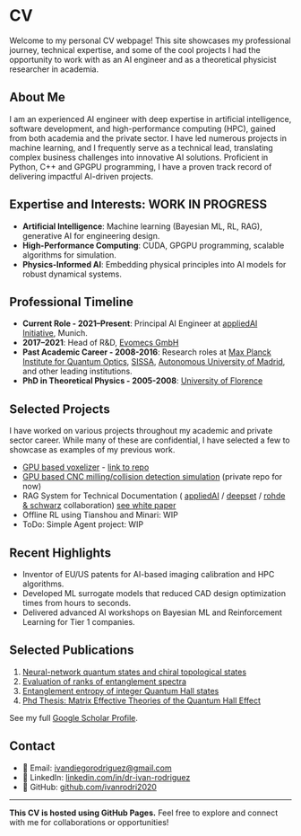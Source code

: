 # CV

Welcome to my personal CV webpage! This site showcases my professional journey, technical expertise, and 
some of the cool projects I had the opportunity to work with as an AI engineer and as a theoretical physicist researcher
in academia. 

## About Me

I am an experienced AI engineer with deep expertise in artificial intelligence, software development,
and high-performance computing (HPC), gained from both academia and the private sector. I have led
numerous projects in machine learning, and I frequently serve as a technical lead, translating complex
business challenges into innovative AI solutions. Proficient in Python, C++ and GPGPU programming,
I have a proven track record of delivering impactful AI-driven projects.

## Expertise and Interests: WORK IN PROGRESS
- **Artificial Intelligence**: Machine learning (Bayesian ML, RL, RAG), generative AI for engineering design.
- **High-Performance Computing**: CUDA, GPGPU programming, scalable algorithms for simulation.
- **Physics-Informed AI**: Embedding physical principles into AI models for robust dynamical systems.

## Professional Timeline

- **Current Role - 2021–Present**: Principal AI Engineer at [appliedAI Initiative](https://www.appliedai.de/en/), Munich.
- **2017–2021**: Head of R&D, [Evomecs GmbH](https://www.evomecs.com/en) 
- **Past Academic Career - 2008-2016**: Research roles at [Max Planck Institute for Quantum Optics](https://www.mpq.mpg.de/en), 
  [SISSA](https://www.sissa.it/about), [Autonomous University of Madrid](https://www.uam.es/FisicaTeorica/Home.htm?language=en]), 
  and other leading institutions.
- **PhD in Theoretical Physics - 2005-2008**: [University of Florence](https://www.fisica.unifi.it/changelang-eng.html) 


## Selected Projects

I have worked on various projects throughout my academic and private sector career. While many of these are confidential, 
I have selected a few to showcase as examples of my previous work.

- <a href="/ivan-homepage/projects/project_gpu_voxelization">GPU based voxelizer</a> - [link to repo](...)
- <a href="/ivan-homepage/projects/project_cnc_gpu_simul">GPU based CNC milling/collision detection simulation</a>
   (private repo for now) 
- RAG System for Technical Documentation (
  [appliedAI](https://www.appliedai.de/en/) / [deepset](https://www.deepset.ai/) /
  [rohde & schwarz](https://www.rohde-schwarz.com/de/startseite_48230.html) collaboration) 
  [see white paper](https://www.appliedai.de/en/insights/trustworthy-rag-in-wireless-test-measurement-retrieval-fine-tuning)
- Offline RL using Tianshou and Minari: WIP
- ToDo: Simple Agent project: WIP

## Recent Highlights

- Inventor of EU/US patents for AI-based imaging calibration and HPC algorithms.
- Developed ML surrogate models that reduced CAD design optimization times from hours to seconds.
- Delivered advanced AI workshops on Bayesian ML and Reinforcement Learning for Tier 1 companies.

## Selected Publications

1. [Neural-network quantum states and chiral topological states](https://journals.aps.org/prx/pdf/10.1103/PhysRevX.8.011006)
2. [Evaluation of ranks of entanglement spectra](https://journals.aps.org/prl/abstract/10.1103/PhysRevLett.108.256806)
3. [Entanglement entropy of integer Quantum Hall states](https://journals.aps.org/prb/abstract/10.1103/PhysRevB.80.153303)
4. [Phd Thesis: Matrix Effective Theories of the Quantum Hall Effect](https://s3.cern.ch/inspire-prod-files-b/ba49888c08d64ebff73b274a63986b2d)

See my full [Google Scholar Profile](https://scholar.google.com/citations?hl=en&user=PQ3v5HQAAAAJ).

## Contact
- 📧 Email: [ivandiegorodriguez@gmail.com](mailto:ivandiegorodriguez@gmail.com)
- 💼 LinkedIn: [linkedin.com/in/dr-ivan-rodriguez](#)
- 📂 GitHub: [github.com/ivanrodri2020](#)

---

**This CV is hosted using GitHub Pages.** Feel free to explore and connect with me for collaborations or opportunities!

